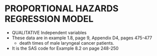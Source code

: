 # PROPORTIONAL HAZARDS REGRESSION  MODEL
* QUALITATIVE Independent variables
* These data are in example 1.8, page 9, Appendix D4, pages 475-477
    * death times of male laryngeal cancer patients.  
* It is the SAS code for Example 8.2 on page 248-250
